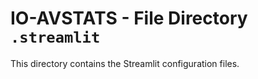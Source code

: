 # IO-AVSTATS - File Directory **`.streamlit`**

This directory contains the Streamlit configuration files.

